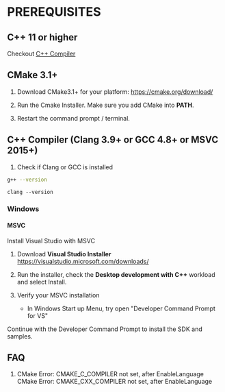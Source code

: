 # PREREQUISITES

## C++ 11 or higher
Checkout [C++ Compiler](#C++-Compiler)

## CMake 3.1+
1. Download CMake3.1+ for your platform: https://cmake.org/download/

2. Run the Cmake Installer. Make sure you add CMake into **PATH**.

3. Restart the command prompt / terminal.

## C++ Compiler (Clang 3.9+ or GCC 4.8+ or MSVC 2015+)
1. Check if Clang or GCC is installed
``` sh
g++ --version
```
```
clang --version 
```

### Windows
#### MSVC
Install Visual Studio with MSVC
1. Download **Visual Studio Installer**
https://visualstudio.microsoft.com/downloads/


2. Run the installer, check the **Desktop development with C++** workload and select Install.

3. Verify your MSVC installation
   * In Windows Start up Menu, try open "Developer Command Prompt for VS" 

Continue with the Developer Command Prompt to install the SDK and samples. 


## FAQ

1. CMake Error: CMAKE_C_COMPILER not set, after EnableLanguage
CMake Error: CMAKE_CXX_COMPILER not set, after EnableLanguage